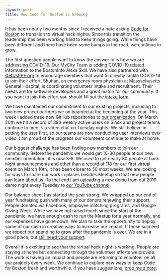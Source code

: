 ```yaml
---
layout: post
title: How Code for Boston is Growing
---
```

It has been nearly two months since I received a note asking [Code for Boston](https://www.codeforboston.org/) to transition to virtual hack nights. Since this transition the leadership has been working hard to keep things going. While things have been different and there have been some bumps in the road, we continue to grow.

The first question people want to know the answer to is how we are addressing COVID-19. Our MyCity Team is adding COVID-19 related information to the BostonInfo Alexa Skill. We have also partnered with [GetUsPPE.org](https://getusppe.org) to encourage members that want to directly tackle COVID-19 to join their effort. Shuhan, an emergency room physician at Massachusetts General Hospital, is coordinating volunteer intake and recruitment. Their needs are for software developers and a great match for our community. If you want to join this effort you should fill out the [intake form](https://forms.gle/vcDeEX2Sk4xjj8D36).

We have maintained our commitment to our existing projects, including to two new project partners we on boarded at the beginning of the year. This week I added three new GitHub repositories to [our organization](https://www.github.com/codeforboston). On March 20th we hit a record of 393 weekly active users on Slack and project teams continue to meet via video chat on Tuesday nights. We still believe in putting the user first, so our teams are now conducting user interviews over video. I am proud of the progress our volunteers continue to make at home.

Our biggest challenge has been finding new members to join our community. Before the pandemic we would get 10-30 people at our new member orientation, it is now 3-8. We used to get nearly 80 people at hack night announcements and other than a record of 118 for our first virtual event on March 10th, it has been closer to 50 most weeks. We are looking for ways to share our work in places besides Meetup so that new people can learn about us. To that end I am uploading a new demo from out 2019 demo night every Tuesday to [our YouTube channel](https://www.youtube.com/c/codeforboston).

Our balance sheet has started the year strong. We wrapped up our end of year fundraising push with many of our donors renewing their support. People donated via Facebook, employee matching programs, and Google Giving Week. While we have not raised much since the start of the pandemic, we have enough cash to run the Meetup for a year normally, and our expenses have gone down. We plan to take the opportunity to deploy some of our cash in creative ways to increase our impact. If these succeed we expect our spending to grow after the pandemic is over. We are in a good place, but [still need your support](https://www.codeforamerica.org/donate-to-a-brigade?utm_campaign=Code%20for%20Boston&utm_source=BlogPost).

Overall it is exciting to see that the virtual hack night is working. People are staying at home but connecting through the volunteer efforts we provide. The work is having an impact and people are returning to volunteer on all our projects every week. We continue to explore new ways to keep Code for Boston fresh and worthwhile. If you have suggestions, [drop me a note](mailto:mattz@codeforboston.org).
